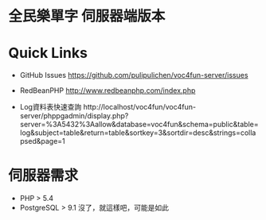 # 全民樂單字 伺服器端版本

# Quick Links

* GitHub Issues
https://github.com/pulipulichen/voc4fun-server/issues

* RedBeanPHP
http://www.redbeanphp.com/index.php

* Log資料表快速查詢
http://localhost/voc4fun/voc4fun-server/phppgadmin/display.php?server=%3A5432%3Aallow&database=voc4fun&schema=public&table=log&subject=table&return=table&sortkey=3&sortdir=desc&strings=collapsed&page=1

# 伺服器需求
* PHP > 5.4
* PostgreSQL > 9.1
沒了，就這樣吧，可能是如此